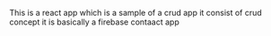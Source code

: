This is a react app which is a sample of a crud app it consist of crud concept it is basically a firebase contaact app

